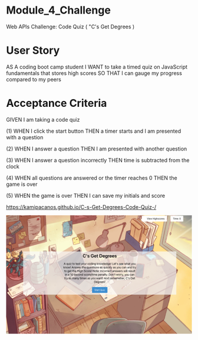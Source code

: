 # Module_4_Challenge
Web APIs Challenge: Code Quiz ( "C's Get Degrees )

# User Story 
AS A coding boot camp student
I WANT to take a timed quiz on JavaScript fundamentals that stores high scores
SO THAT I can gauge my progress compared to my peers

# Acceptance Criteria 
GIVEN I am taking a code quiz

(1) WHEN I click the start button
    THEN a timer starts and I am presented with a question

(2) WHEN I answer a question
    THEN I am presented with another question

(3) WHEN I answer a question incorrectly
    THEN time is subtracted from the clock

(4) WHEN all questions are answered or the timer reaches 0
    THEN the game is over

(5) WHEN the game is over
    THEN I can save my initials and score

https://kamipacanos.github.io/C-s-Get-Degrees-Code-Quiz-/


![](codequiz.png) 




